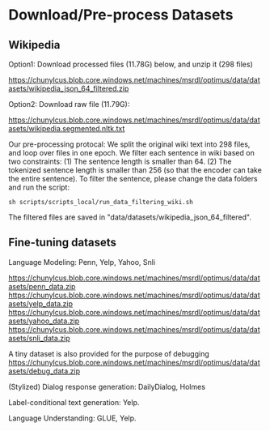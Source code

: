 # Download/Pre-process Datasets

## Wikipedia

Option1: Download processed files (11.78G) below, and unzip it (298 files)

https://chunylcus.blob.core.windows.net/machines/msrdl/optimus/data/datasets/wikipedia_json_64_filtered.zip

Option2: Download raw file (11.79G):

https://chunylcus.blob.core.windows.net/machines/msrdl/optimus/data/datasets/wikipedia.segmented.nltk.txt

Our pre-processing protocal: We split the original wiki text into 298 files, and loop over files in one epoch. We filter each sentence in wiki based on two constraints: (1) The sentence length is smaller than 64. (2) The tokenized sentence length is smaller than 256 (so that the encoder can take the entire sentence). To filter the sentence, please change the data folders and run the script:

    sh scripts/scripts_local/run_data_filtering_wiki.sh

The filtered files are saved in "data/datasets/wikipedia_json_64_filtered".


## Fine-tuning datasets

Language Modeling: Penn, Yelp, Yahoo, Snli

https://chunylcus.blob.core.windows.net/machines/msrdl/optimus/data/datasets/penn_data.zip
https://chunylcus.blob.core.windows.net/machines/msrdl/optimus/data/datasets/yelp_data.zip
https://chunylcus.blob.core.windows.net/machines/msrdl/optimus/data/datasets/yahoo_data.zip
https://chunylcus.blob.core.windows.net/machines/msrdl/optimus/data/datasets/snli_data.zip

A tiny dataset is also provided for the purpose of debugging
https://chunylcus.blob.core.windows.net/machines/msrdl/optimus/data/datasets/debug_data.zip

(Stylized) Dialog response generation: DailyDialog, Holmes


Label-conditional text generation: Yelp.


Language Understanding: GLUE, Yelp.

